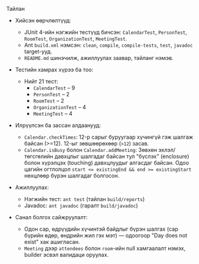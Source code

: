 Тайлан

- Хийсэн өөрчлөлтүүд:
  - JUnit 4-ийн нэгжийн тестүүд бичсэн: `CalendarTest`, `PersonTest`, `RoomTest`, `OrganizationTest`, `MeetingTest`.
  - Ant `build.xml` нэмсэн: `clean`, `compile`, `compile-tests`, `test`, `javadoc` target-ууд.
  - `README.md` шинэчилж, ажиллуулах заавар, тайланг нэмэв.

- Тестийн хамрах хүрээ ба тоо:
  - Нийт 21 тест:
    - `CalendarTest` – 9
    - `PersonTest` – 2
    - `RoomTest` – 2
    - `OrganizationTest` – 4
    - `MeetingTest` – 4

- Илрүүлсэн ба зассан алдаанууд:
  - `Calendar.checkTimes`: 12-р сарыг буруугаар хүчингүй гэж шалгаж байсан (>=12). 12-ыг зөвшөөрөхөөр (`>12`) засав.
  - `Calendar.isBusy` болон `Calendar.addMeeting`: Зөвхөн эхлэл/төгсгөлийн давхцлыг шалгадаг байсан тул "бүслэх" (enclosure) болон хүрэлцэх (touching) давхцлуудыг алгасдаг байсан. Одоо цагийн огтлолцол `start <= existingEnd && end >= existingStart` нөхцлөөр бүрэн шалгадаг болгосон.

- Ажиллуулах:
  - Нэгжийн тест: `ant test` (тайлан `build/reports`)
  - Javadoc: `ant javadoc` (гаралт `build/javadoc`)

- Санал болгох сайжруулалт:
  - Одон сар, өдрүүдийн хүчинтэй байдлыг бүрэн шалгах (сар бүрийн өдөр, өндрийн жил гэх мэт) — одоогоор "Day does not exist" хак ашигласан.
  - `Meeting` дээр `attendees` болон `room`-ийн null хамгаалалт нэмэх, builder эсвэл валидаци оруулах.
